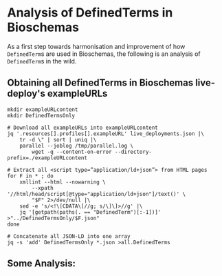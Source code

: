 # Analysis of DefinedTerms in Bioschemas
As a first step towards harmonisation and improvement of how `DefinedTerm`s are used in Bioschemas, 
the following is an analysis of `DefinedTerm`s in the wild.

## Obtaining all DefinedTerms in Bioschemas live-deploy's exampleURLs
```
mkdir exampleURLcontent
mkdir DefinedTermsOnly

# Download all exampleURLs into exampleURLcontent
jq '.resources[].profiles[].exampleURL' live_deployments.json |\
    tr -d \" | sort | uniq |\
    parallel --joblog /tmp/parallel.log \
        wget -q --content-on-error --directory-prefix=./exampleURLcontent

# Extract all <script type=”application/ld+json”> from HTML pages
for F in * ; do 
    xmllint --html --nowarning \
        --xpath '//html/head/script[@type="application/ld+json"]/text()' \
        "$F" 2>/dev/null |\
    sed -e 's/<!\[CDATA\[//g; s/\]\]>//g' |\
    jq '[getpath(paths(. == "DefinedTerm")[:-1])]' >"../DefinedTermsOnly/$F.json"
done

# Concatenate all JSON-LD into one array
jq -s 'add' DefinedTermsOnly *.json >all.DefinedTerms
```

## Some Analysis:

